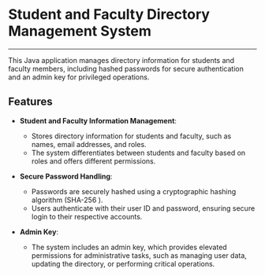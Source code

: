 # Student and Faculty Directory Management System
---
This Java application manages directory information for students and faculty members, including hashed passwords for secure authentication and an admin key for privileged operations.

## Features

- **Student and Faculty Information Management**: 
  - Stores directory information for students and faculty, such as names, email addresses, and roles.
  - The system differentiates between students and faculty based on roles and offers different permissions.

- **Secure Password Handling**:
  - Passwords are securely hashed using a cryptographic hashing algorithm (SHA-256 ).
  - Users authenticate with their user ID and password, ensuring secure login to their respective accounts.

- **Admin Key**:
  - The system includes an admin key, which provides elevated permissions for administrative tasks, such as managing user data, updating the directory, or performing critical operations.
  
